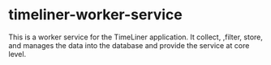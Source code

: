 # timeliner-worker-service
This is a worker service for the TimeLiner application. It collect, ,filter, store, and manages the data into the database and provide the service at core level.
